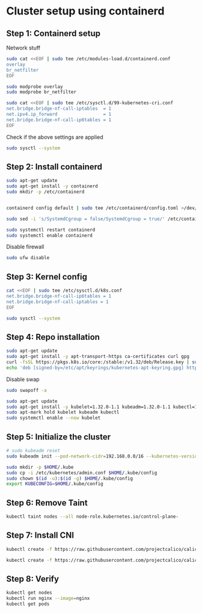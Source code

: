 # Cluster setup using containerd

## Step 1: Containerd setup

Network stuff

```bash
sudo cat <<EOF | sudo tee /etc/modules-load.d/containerd.conf
overlay
br_netfilter
EOF

sudo modprobe overlay
sudo modprobe br_netfilter

sudo cat <<EOF | sudo tee /etc/sysctl.d/99-kubernetes-cri.conf
net.bridge.bridge-nf-call-iptables  = 1
net.ipv4.ip_forward                 = 1
net.bridge.bridge-nf-call-ip6tables = 1
EOF
```

Check if the above settings are applied

```bash
sudo sysctl --system
```

## Step 2: Install containerd

```bash
sudo apt-get update
sudo apt-get install -y containerd
sudo mkdir -p /etc/containerd


containerd config default | sudo tee /etc/containerd/config.toml >/dev/null

sudo sed -i 's/SystemdCgroup = false/SystemdCgroup = true/' /etc/containerd/config.toml

sudo systemctl restart containerd
sudo systemctl enable containerd
```

Disable firewall

```bash
sudo ufw disable
```

## Step 3: Kernel config

```bash
cat <<EOF | sudo tee /etc/sysctl.d/k8s.conf
net.bridge.bridge-nf-call-ip6tables = 1
net.bridge.bridge-nf-call-iptables = 1
EOF
```

```bash
sudo sysctl --system
```

## Step 4: Repo installation

```bash
sudo apt-get update
sudo apt-get install -y apt-transport-https ca-certificates curl gpg
curl -fsSL https://pkgs.k8s.io/core:/stable:/v1.32/deb/Release.key | sudo gpg --dearmor -o /etc/apt/keyrings/kubernetes-apt-keyring.gpg
echo 'deb [signed-by=/etc/apt/keyrings/kubernetes-apt-keyring.gpg] https://pkgs.k8s.io/core:/stable:/v1.32/deb/ /' | sudo tee /etc/apt/sources.list.d/kubernetes.list
```

Disable swap

```bash
sudo swapoff -a
```

```bash
sudo apt-get update
sudo apt-get install -y kubelet=1.32.0-1.1 kubeadm=1.32.0-1.1 kubectl=1.32.0-1.1 cri-tools=1.32.0-1.1
sudo apt-mark hold kubelet kubeadm kubectl
sudo systemctl enable --now kubelet
```

## Step 5: Initialize the cluster

```bash
# sudo kubeadm reset
sudo kubeadm init --pod-network-cidr=192.168.0.0/16 --kubernetes-version=1.32.0 --apiserver-advertise-address=192.168.56.101
```

```bash
sudo mkdir -p $HOME/.kube
sudo cp -i /etc/kubernetes/admin.conf $HOME/.kube/config
sudo chown $(id -u):$(id -g) $HOME/.kube/config
export KUBECONFIG=$HOME/.kube/config
```

## Step 6: Remove Taint

```bash
kubectl taint nodes --all node-role.kubernetes.io/control-plane-
```

## Step 7: Install CNI

```bash
kubectl create -f https://raw.githubusercontent.com/projectcalico/calico/v3.29.1/manifests/tigera-operator.yaml

kubectl create -f https://raw.githubusercontent.com/projectcalico/calico/v3.29.1/manifests/custom-resources.yaml
```

## Step 8: Verify

```bash
kubectl get nodes
kubectl run nginx --image=nginx
kubectl get pods
```